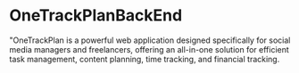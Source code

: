 # OneTrackPlanBackEnd
"OneTrackPlan is a powerful web application designed specifically for social media managers and freelancers, offering an all-in-one solution for efficient task management, content planning, time tracking, and financial tracking.
